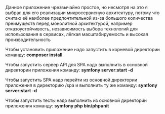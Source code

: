 Данное приложение чрезвычайно простое, но несмотря на это я выбрал для его реализации микросервисную архитектуру,
потому что считаю её наиболее предпочтительной из-за большого количества преимуществ перед монолитной архитектурой,
например отказоустойчивость, независимость выбора технологий для использования в сервисах,
лёгкая масштабируемость и высокая производительность


Чтобы установить приложение надо запустить в корневой директории команду:
**composer install**

Чтобы запустить сервер API для SPA надо выполнить в основной директории приложения команду:
**symfony server:start -d**

Чтобы запустить SPA надо перейти из основной директории приложения в директорию /spa и 
выполнить ту же команду:
**symfony server:start -d**

Чтобы запустить тесты надо выполнить из основной директории приложения команду:
**symfony php bin/phpunit**